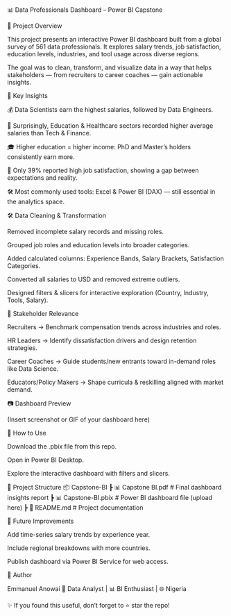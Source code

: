 📊 Data Professionals Dashboard – Power BI Capstone

📌 Project Overview

This project presents an interactive Power BI dashboard built from a global survey of 561 data professionals.
It explores salary trends, job satisfaction, education levels, industries, and tool usage across diverse regions.

The goal was to clean, transform, and visualize data in a way that helps stakeholders — from recruiters to career coaches — gain actionable insights.

🔑 Key Insights

💰 Data Scientists earn the highest salaries, followed by Data Engineers.

🏢 Surprisingly, Education & Healthcare sectors recorded higher average salaries than Tech & Finance.

🎓 Higher education = higher income: PhD and Master’s holders consistently earn more.

🙂 Only 39% reported high job satisfaction, showing a gap between expectations and reality.

🛠 Most commonly used tools: Excel & Power BI (DAX) — still essential in the analytics space.

🛠 Data Cleaning & Transformation

Removed incomplete salary records and missing roles.

Grouped job roles and education levels into broader categories.

Added calculated columns: Experience Bands, Salary Brackets, Satisfaction Categories.

Converted all salaries to USD and removed extreme outliers.

Designed filters & slicers for interactive exploration (Country, Industry, Tools, Salary).

🎯 Stakeholder Relevance

Recruiters → Benchmark compensation trends across industries and roles.

HR Leaders → Identify dissatisfaction drivers and design retention strategies.

Career Coaches → Guide students/new entrants toward in-demand roles like Data Science.

Educators/Policy Makers → Shape curricula & reskilling aligned with market demand.

📷 Dashboard Preview

(Insert screenshot or GIF of your dashboard here)

🚀 How to Use

Download the .pbix file from this repo.

Open in Power BI Desktop.

Explore the interactive dashboard with filters and slicers.

📂 Project Structure
📦 Capstone-BI
 ┣ 📊 Capstone BI.pdf       # Final dashboard insights report
 ┣ 📊 Capstone-BI.pbix      # Power BI dashboard file (upload here)
 ┣ 📄 README.md             # Project documentation

📌 Future Improvements

Add time-series salary trends by experience year.

Include regional breakdowns with more countries.

Publish dashboard via Power BI Service for web access.

👤 Author

Emmanuel Anowai
💼 Data Analyst | 📊 BI Enthusiast | 🌐 Nigeria

✨ If you found this useful, don’t forget to ⭐ star the repo!
